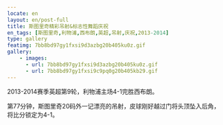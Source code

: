 ```yaml
---
locate: en
layout: en/post-full
title: 斯图里奇精彩吊射&标志性舞蹈庆祝
en_tags: [斯图里奇,利物浦,西布朗,英超,吊射,庆祝,2013-2014]
type: gallery
featimg: 7bb8bd97gy1fxsi9d3azbg20b405ku0z.gif
gallery:
    - images:
      - url: 7bb8bd97gy1fxsi9d3azbg20b405ku0z.gif
      - url: 7bb8bd97gy1fxsi9c9pq0g20b405kb29.gif
---
```


2013-2014赛季英超第9轮，利物浦主场4-1完胜西布朗。

第77分钟，斯图里奇20码外一记漂亮的吊射，皮球刚好越过门将头顶坠入后角，将比分锁定为4-1。